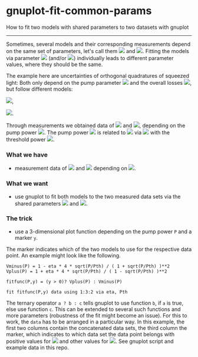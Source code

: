 # gnuplot-fit-common-params
How to fit two models with shared parameters to two datasets with gnuplot

-------------------------------------------------------------------------

Sometimes, several models and their corresponding measurements depend on the same set of parameters, let's call them <img src="https://render.githubusercontent.com/render/math?math=x"> and <img src="https://render.githubusercontent.com/render/math?math=\eta">. Fitting the models via parameter <img src="https://render.githubusercontent.com/render/math?math=x"> (and/or <img src="https://render.githubusercontent.com/render/math?math=\eta">) individually leads to different parameter values, where they should be the same.

The example here are uncertainties of orthogonal quadratures of squeezed light: Both only depend on the pump parameter <img src="https://render.githubusercontent.com/render/math?math=x"> and the overall losses <img src="https://render.githubusercontent.com/render/math?math=\eta">, but follow different models:

<img src="https://render.githubusercontent.com/render/math?math=V^-=1-\eta\frac{4x}{(1%2Bx)^2}">,

<img src="https://render.githubusercontent.com/render/math?math=V^%2B=1%2B\eta\frac{4x}{(1-x)^2}">.

Through measurements we obtained data of <img src="https://render.githubusercontent.com/render/math?math=V^-"> and <img src="https://render.githubusercontent.com/render/math?math=V^%2B">, depending on the pump power <img src="https://render.githubusercontent.com/render/math?math=P">. The pump power <img src="https://render.githubusercontent.com/render/math?math=P"> is related to <img src="https://render.githubusercontent.com/render/math?math=x"> via <img src="https://render.githubusercontent.com/render/math?math=x=\sqrt{P/P_{th}}"> with the threshold power <img src="https://render.githubusercontent.com/render/math?math=P_{th}">.

### What we have
- measurement data of <img src="https://render.githubusercontent.com/render/math?math=V^-"> and <img src="https://render.githubusercontent.com/render/math?math=V^%2B"> depending on <img src="https://render.githubusercontent.com/render/math?math=P">.

### What we want
- use gnuplot to fit both models to the two measured data sets via the shared parameters <img src="https://render.githubusercontent.com/render/math?math=P_{th}"> and <img src="https://render.githubusercontent.com/render/math?math=\eta">.

### The trick
- use a 3-dimensional plot function depending on the pump power `P` and a marker `y`.

The marker indicates which of the two models to use for the respective data point. An example might look like the following.
```
Vminus(P) = 1 - eta * 4 * sqrt(P/Pth) / ( 1 + sqrt(P/Pth) )**2
Vplus(P) = 1 + eta * 4 * sqrt(P/Pth) / ( 1 - sqrt(P/Pth) )**2

fitfunc(P,y) = (y > 0)? Vplus(P) : Vminus(P)

fit fitfunc(P,y) data using 1:3:2 via eta, Pth
```
The ternary operator `a ? b : c` tells gnuplot to use function `b`, if `a` is true, else use function `c`. This can be extended to several such functions and more parameters (robustness of the fit might become an issue). For this to work, the `data` has to be arranged in a particular way. In this example, the first two columns contain the concatenated data sets, the third column the marker, which indicates to which data set the data point belongs with positive values for <img src="https://render.githubusercontent.com/render/math?math=V^-"> and other values for <img src="https://render.githubusercontent.com/render/math?math=V^%2B">. See gnuplot script and example data in this repo.
